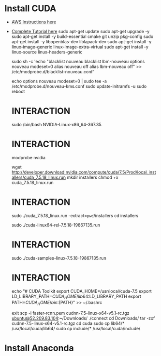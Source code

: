 # Install CUDA
- [AWS Instructions here](http://docs.aws.amazon.com/AWSEC2/latest/UserGuide/using_cluster_computing.html#install-nvidia-driver)
- [Complete Tutorial here](http://www.pyimagesearch.com/2016/07/04/how-to-install-cuda-toolkit-and-cudnn-for-deep-learning/)
    sudo apt-get update
    sudo apt-get upgrade -y
    sudo apt-get install -y build-essential cmake git unzip pkg-config
    sudo apt-get install -y libopenblas-dev liblapack-dev
    sudo apt-get install -y linux-image-generic linux-image-extra-virtual
    sudo apt-get install -y linux-source linux-headers-generic
    
    
    sudo sh -c 'echo "blacklist nouveau
    blacklist lbm-nouveau
    options nouveau modeset=0
    alias nouveau off
    alias lbm-nouveau off" >> /etc/modprobe.d/blacklist-nouveau.conf'
    
    echo options nouveau modeset=0 | sudo tee -a /etc/modprobe.d/nouveau-kms.conf
    sudo update-initramfs -u
    sudo reboot
    
    # INTERACTION
    
    sudo /bin/bash NVIDIA-Linux-x86_64-367.35.
    
    # INTERACTION
    
    modprobe nvidia
    
    wget http://developer.download.nvidia.com/compute/cuda/7.5/Prod/local_installers/cuda_7.5.18_linux.run
    mkdir installers
    chmod +x cuda_7.5.18_linux.run
    
    # INTERACTION
    
    sudo ./cuda_7.5.18_linux.run -extract=`pwd`/installers
    cd installers
    
    sudo ./cuda-linux64-rel-7.5.18-19867135.run
    
    # INTERACTION
    
    sudo ./cuda-samples-linux-7.5.18-19867135.run
    
    # INTERACTION
    
    echo "# CUDA Toolkit
    export CUDA_HOME=/usr/local/cuda-7.5
    export LD_LIBRARY_PATH=${CUDA_HOME}/lib64:$LD_LIBRARY_PATH
    export PATH=${CUDA_HOME}/bin:${PATH}" >> ~/.bashrc
    
    exit
    scp -i faster-rcnn.pem cudnn-7.5-linux-x64-v5.1-rc.tgz ubuntu@52.209.83.104:~/Downloads/
    ./connect
    cd Downloads/
    tar -zxf cudnn-7.5-linux-x64-v5.1-rc.tgz
    cd cuda
    sudo cp lib64/* /usr/local/cuda/lib64/
    sudo cp include/* /usr/local/cuda/include/



# Install Anaconda
